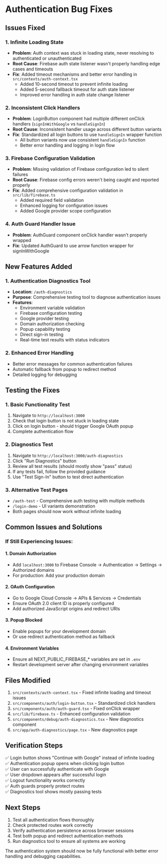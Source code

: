 # Authentication Bug Fixes

## Issues Fixed

### 1. **Infinite Loading State**
- **Problem**: Auth context was stuck in loading state, never resolving to authenticated or unauthenticated
- **Root Cause**: Firebase auth state listener wasn't properly handling edge cases and timeouts
- **Fix**: Added timeout mechanisms and better error handling in `src/contexts/auth-context.tsx`
  - Added 10-second timeout to prevent infinite loading
  - Added 5-second fallback timeout for auth state listener
  - Improved error handling in auth state change listener

### 2. **Inconsistent Click Handlers**
- **Problem**: LoginButton component had multiple different onClick handlers (`signInWithGoogle` vs `handleSignIn`)
- **Root Cause**: Inconsistent handler usage across different button variants
- **Fix**: Standardized all login buttons to use `handleSignIn` wrapper function
  - All button variants now use consistent `handleSignIn` function
  - Better error handling and logging in login flow

### 3. **Firebase Configuration Validation**
- **Problem**: Missing validation of Firebase configuration led to silent failures
- **Root Cause**: Firebase config errors weren't being caught and reported properly
- **Fix**: Added comprehensive configuration validation in `src/lib/firebase.ts`
  - Added required field validation
  - Enhanced logging for configuration issues
  - Added Google provider scope configuration

### 4. **Auth Guard Handler Issue**
- **Problem**: AuthGuard component onClick handler wasn't properly wrapped
- **Fix**: Updated AuthGuard to use arrow function wrapper for signInWithGoogle

## New Features Added

### 1. **Authentication Diagnostics Tool**
- **Location**: `/auth-diagnostics`
- **Purpose**: Comprehensive testing tool to diagnose authentication issues
- **Features**:
  - Environment variable validation
  - Firebase configuration testing
  - Google provider testing
  - Domain authorization checking
  - Popup capability testing
  - Direct sign-in testing
  - Real-time test results with status indicators

### 2. **Enhanced Error Handling**
- Better error messages for common authentication failures
- Automatic fallback from popup to redirect method
- Detailed logging for debugging

## Testing the Fixes

### 1. **Basic Functionality Test**
1. Navigate to `http://localhost:3000`
2. Check that login button is not stuck in loading state
3. Click on login button - should trigger Google OAuth popup
4. Complete authentication flow

### 2. **Diagnostics Test**
1. Navigate to `http://localhost:3000/auth-diagnostics`
2. Click "Run Diagnostics" button
3. Review all test results (should mostly show "pass" status)
4. If any tests fail, follow the provided guidance
5. Use "Test Sign-In" button to test direct authentication

### 3. **Alternative Test Pages**
- `/auth-test` - Comprehensive auth testing with multiple methods
- `/login-demo` - UI variants demonstration
- Both pages should now work without infinite loading

## Common Issues and Solutions

### If Still Experiencing Issues:

#### 1. **Domain Authorization**
- Add `localhost:3000` to Firebase Console → Authentication → Settings → Authorized domains
- For production: Add your production domain

#### 2. **OAuth Configuration**
- Go to Google Cloud Console → APIs & Services → Credentials
- Ensure OAuth 2.0 client ID is properly configured
- Add authorized JavaScript origins and redirect URIs

#### 3. **Popup Blocked**
- Enable popups for your development domain
- Or use redirect authentication method as fallback

#### 4. **Environment Variables**
- Ensure all NEXT_PUBLIC_FIREBASE_* variables are set in `.env`
- Restart development server after changing environment variables

## Files Modified

1. `src/contexts/auth-context.tsx` - Fixed infinite loading and timeout issues
2. `src/components/auth/login-button.tsx` - Standardized click handlers
3. `src/components/auth/auth-guard.tsx` - Fixed onClick wrapper
4. `src/lib/firebase.ts` - Enhanced configuration validation
5. `src/components/debug/auth-diagnostics.tsx` - New diagnostics component
6. `src/app/auth-diagnostics/page.tsx` - New diagnostics page

## Verification Steps

✅ Login button shows "Continue with Google" instead of infinite loading  
✅ Authentication popup opens when clicking login button  
✅ User can successfully authenticate with Google  
✅ User dropdown appears after successful login  
✅ Logout functionality works correctly  
✅ Auth guards properly protect routes  
✅ Diagnostics tool shows mostly passing tests  

## Next Steps

1. Test all authentication flows thoroughly
2. Check protected routes work correctly
3. Verify authentication persistence across browser sessions
4. Test both popup and redirect authentication methods
5. Run diagnostics tool to ensure all systems are working

The authentication system should now be fully functional with better error handling and debugging capabilities.

